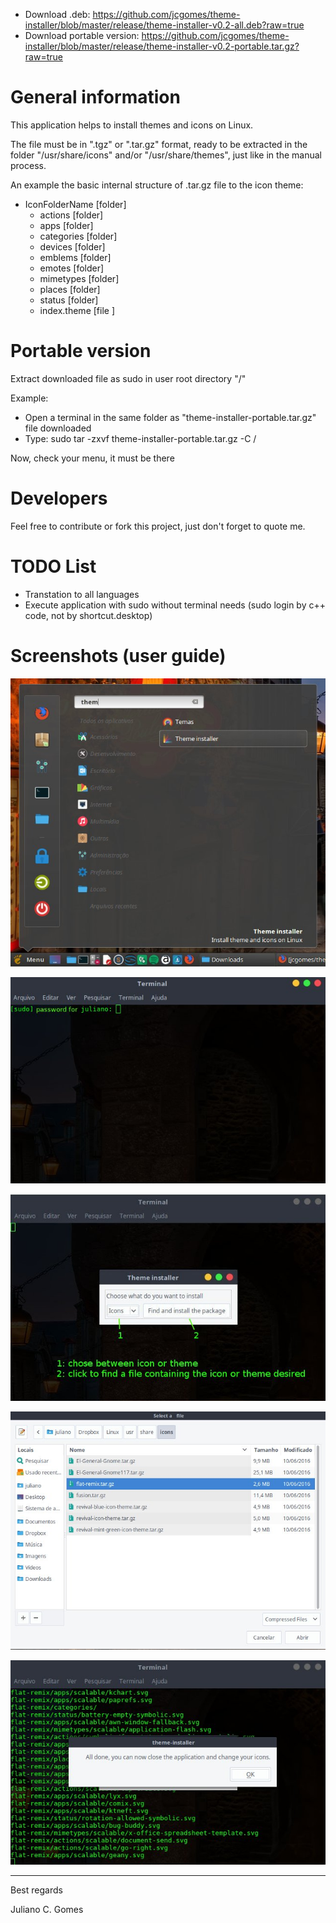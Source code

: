 - Download .deb: https://github.com/jcgomes/theme-installer/blob/master/release/theme-installer-v0.2-all.deb?raw=true
- Download portable version: https://github.com/jcgomes/theme-installer/blob/master/release/theme-installer-v0.2-portable.tar.gz?raw=true

# General information
This application helps to install themes and icons on Linux.

The file must be in ".tgz" or ".tar.gz" format, ready to be extracted in the folder "/usr/share/icons" and/or "/usr/share/themes", just like in the manual process.

An example the basic internal structure of .tar.gz file to the icon theme:
- IconFolderName	[folder]
	+ actions 	[folder]
	+ apps 		[folder]
	+ categories 	[folder]
	+ devices 	[folder]
	+ emblems 	[folder]
	+ emotes 	[folder]
	+ mimetypes 	[folder]
	+ places 	[folder]
	+ status 	[folder]
	+ index.theme 	[file  ]

# Portable version
Extract downloaded file as sudo in user root directory "/"

Example: 

- Open a terminal in the same folder as "theme-installer-portable.tar.gz" file downloaded
- Type: sudo tar -zxvf theme-installer-portable.tar.gz -C /

Now, check your menu, it must be there

# Developers
Feel free to contribute or fork this project, just don't forget to quote me.

# TODO List
- Transtation to all languages
- Execute application with sudo without terminal needs (sudo login by c++ code, not by shortcut.desktop)

# Screenshots (user guide)
![Open Theme Installer by Menu](https://github.com/jcgomes/theme-installer/blob/master/screenshots/01.jpg) 

![Type sudo password](https://github.com/jcgomes/theme-installer/blob/master/screenshots/02.jpg)

![Theme installer main screen](https://github.com/jcgomes/theme-installer/blob/master/screenshots/03-a.jpg)

![Finding a theme or icon file to install](https://github.com/jcgomes/theme-installer/blob/master/screenshots/04.jpg)

![All done](https://github.com/jcgomes/theme-installer/blob/master/screenshots/05.jpg)


----------------
Best regards

Juliano C. Gomes
